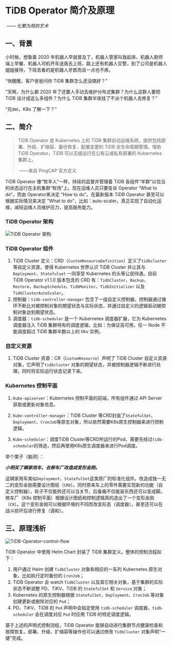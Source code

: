 # TiDB Operator 简介及原理

​                             *—— 化繁为简的艺术*

## 一、背景

小时候，想象着 2020 年机器人早就普及了，机器人管家叫我起床、机器人厨师端上早餐、机器人司机开车送我去上班，路上还有机器人交警，到了公司是机器人姐姐接待，下班去看的是机器人牙医而且一点也不疼。

“快醒醒，客户爸爸问你 TiDB 集群怎么还没搞好？”

“天啊，为什么都 2020 年了还要人手动去维护分布式集群？为什么这群人要把 TiDB 设计成这么多组件？为什么 TiDB 集群半夜挂了不派个机器人去修复？”

“兄dei，K8s 了解一下？“

## 二、简介

> TiDB Operator 是 Kubernetes 上的 TiDB 集群自动运维系统，提供包括部署、升级、扩缩容、备份恢复、配置变更的 TiDB 全生命周期管理。借助 TiDB Operator，TiDB 可以无缝运行在公有云或私有部署的 Kubernetes 集群上。
>
> ​                               ——来自 PingCAP 官方定义

TiDB Operator 像“牧羊人”一样，持续的监督并管理着 TiDB 各组件“羊群”以恰当的状态运行在主机集群“牧场”上。现在运维人员只要告诉 Operator “What  to do“，而由 Operator来决定 “How to do”。在最新版本 TiDB Operator 甚至可以根据实际情况来决定 "What to do"，比如：auto-scaler。真正实现了自动化运维，减轻运维人员维护压力，提高服务能力。

### TiDB Operator 架构

![TiDB Operator 架构](https://download.pingcap.com/images/docs-cn/stable/tidb-operator-overview.png)

### TiDB Operator 组件

1. TiDB Cluster 定义：CRD（`CustomResourceDefinition`）定义了`tidbcluster`等自定义资源，使得 Kubernetes 世界认识 TiDB Cluster 并让其与 `Deployment`、`Statefulset` 一同享受 Kubernetes 的头等公民待遇。目前 TiDB Operator v1.1.0 版本包含的 CRD 有：`TidbCluster`、`Backup`、`Restore`、`BackupSchedule`、`TidbMonitor`、`TidbInitializer` 以及 `TidbClusterAutoScaler`。
2. 控制器：`tidb-controller-manager` 包含了一组自定义控制器，控制器通过循环不断比对被控制对象的期望状态与实际状态，并通过自定义的逻辑驱动被控制对象达到期望状态。
3. 调度器：`tidb-scheduler` 是一个 Kubernetes 调度器扩展，它为 Kubernetes 调度器注入 TiDB 集群特有的调度逻辑，比如：为保证高可用，任一 Node 不能调度超过 TiDB 集群半数以上的 tikv 实例。

### 自定义资源

1. TiDB Cluster 资源：CR（`CustomResource`）声明了 TiDB Cluster 自定义资源对象，它声明了`tidbcluster` 对象的期望状态，并被控制器逻辑不断进行处理，同时将实际运行状态记录下来。

### Kubernetes 控制平面

1. `Kube-apiserver`：Kubernetes 控制平面的前端，所有组件通过 API Server 获取或更新对象信息。

2. `Kube-controller-manager`：TiDB Cluster 等CRD封装了`StatefulSet`、`Deployment`、`CronJob`等原生对象，所以依然需要K8s原生控制器来进行控制逻辑。

3. `Kube-scheduler`：调度TiDB Cluster等CRD所运行的Pod，需要先经过`tidb-scheduler`的筛选，然后再使用K8s原生调度器来进行Pod调度。

举个栗子（脑洞）：

***小明买了辆家用车，去修车厂改造成变形金刚。***

这辆家用车类似`Deployment`、`StatefulSet`这类原厂的标准化组件。改造成独一无二的变形金刚需要设计图纸（`CRD`）。同时原来车上的零件需要实现新的功能（自定义控制器），轮子不仅能转还可以当关节，后备箱不仅能装东西还可以变成脚。修车厂（K8s 控制平面）根据设计图纸和控制逻辑真的造出了一个变形金刚（`CR`）。这个变形金刚可以根据环境的不同而改变形态（调度器），甚至还可以在战斗损坏后进行修复（调和）。

## 三、原理浅析

![TiDB-Operator-control-flow](https://download.pingcap.com/images/docs-cn/stable/tidb-operator-control-flow.png)

TiDB Operator 中使用 Helm Chart 封装了 TiDB 集群定义。整体的控制流程如下：

1. 用户通过 Helm 创建 `TidbCluster` 对象和相应的一系列 Kubernetes 原生对象，比如执行定时备份的 `CronJob`；
2. TiDB Operator 会 watch `TidbCluster` 以及其它相关对象，基于集群的实际状态不断调整 PD、TiKV、TiDB 的 `StatefulSet` 和 `Service` 对象；
3. Kubernetes 的原生控制器根据 `StatefulSet`、`Deployment`、`CronJob` 等对象创建更新或删除对应的 `Pod`；
4. PD、TiKV、TiDB 的 `Pod` 声明中会指定使用 `tidb-scheduler` 调度器，`tidb-scheduler` 会在调度对应 `Pod` 时应用 TiDB 的特定调度逻辑。

基于上述的声明式控制流程，TiDB Operator 能够自动进行集群节点健康检查和故障恢复。部署、升级、扩缩容等操作也可以通过修改 `TidbCluster` 对象声明“一键”完成。
